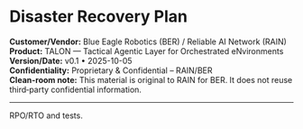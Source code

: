# Disaster Recovery Plan

**Customer/Vendor:** Blue Eagle Robotics (BER) / Reliable AI Network (RAIN)  
**Product:** TALON — Tactical Agentic Layer for Orchestrated eNvironments  
**Version/Date:** v0.1 • 2025-10-05  
**Confidentiality:** Proprietary & Confidential – RAIN/BER  
**Clean-room note:** This material is original to RAIN for BER. It does not reuse third‑party confidential information.

---
RPO/RTO and tests.
